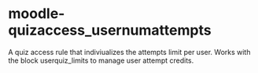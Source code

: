 # moodle-quizaccess_usernumattempts
A quiz access rule that indiviualizes the attempts limit per user. Works with the block userquiz_limits to manage user attempt credits.
